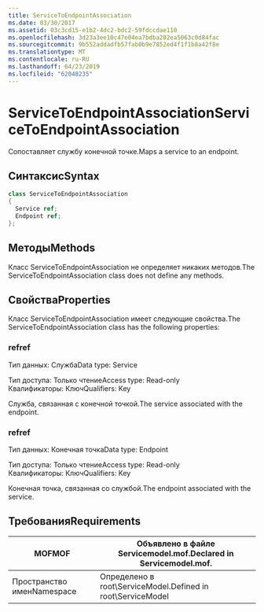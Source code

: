 ```yaml
---
title: ServiceToEndpointAssociation
ms.date: 03/30/2017
ms.assetid: 03c3cd15-e1b2-4dc2-bdc2-59fdccdae110
ms.openlocfilehash: 3d23a3ee10c47e04ea7bdba202ea5063c0d84fac
ms.sourcegitcommit: 9b552addadfb57fab0b9e7852ed4f1f1b8a42f8e
ms.translationtype: MT
ms.contentlocale: ru-RU
ms.lasthandoff: 04/23/2019
ms.locfileid: "62048235"
---
```

# <a name="servicetoendpointassociation"></a><span data-ttu-id="b7195-102">ServiceToEndpointAssociation</span><span class="sxs-lookup"><span data-stu-id="b7195-102">ServiceToEndpointAssociation</span></span>
<span data-ttu-id="b7195-103">Сопоставляет службу конечной точке.</span><span class="sxs-lookup"><span data-stu-id="b7195-103">Maps a service to an endpoint.</span></span>  
  
## <a name="syntax"></a><span data-ttu-id="b7195-104">Синтаксис</span><span class="sxs-lookup"><span data-stu-id="b7195-104">Syntax</span></span>  
  
```csharp
class ServiceToEndpointAssociation  
{  
  Service ref;  
  Endpoint ref;  
};  
```  
  
## <a name="methods"></a><span data-ttu-id="b7195-105">Методы</span><span class="sxs-lookup"><span data-stu-id="b7195-105">Methods</span></span>  
 <span data-ttu-id="b7195-106">Класс ServiceToEndpointAssociation не определяет никаких методов.</span><span class="sxs-lookup"><span data-stu-id="b7195-106">The ServiceToEndpointAssociation class does not define any methods.</span></span>  
  
## <a name="properties"></a><span data-ttu-id="b7195-107">Свойства</span><span class="sxs-lookup"><span data-stu-id="b7195-107">Properties</span></span>  
 <span data-ttu-id="b7195-108">Класс ServiceToEndpointAssociation имеет следующие свойства.</span><span class="sxs-lookup"><span data-stu-id="b7195-108">The ServiceToEndpointAssociation class has the following properties:</span></span>  
  
### <a name="ref"></a><span data-ttu-id="b7195-109">ref</span><span class="sxs-lookup"><span data-stu-id="b7195-109">ref</span></span>  
 <span data-ttu-id="b7195-110">Тип данных: Служба</span><span class="sxs-lookup"><span data-stu-id="b7195-110">Data type: Service</span></span>  
  
 <span data-ttu-id="b7195-111">Тип доступа: Только чтение</span><span class="sxs-lookup"><span data-stu-id="b7195-111">Access type: Read-only</span></span>  
<span data-ttu-id="b7195-112">Квалификаторы: Ключ</span><span class="sxs-lookup"><span data-stu-id="b7195-112">Qualifiers: Key</span></span>  
  
 <span data-ttu-id="b7195-113">Служба, связанная с конечной точкой.</span><span class="sxs-lookup"><span data-stu-id="b7195-113">The service associated with the endpoint.</span></span>  
  
### <a name="ref"></a><span data-ttu-id="b7195-114">ref</span><span class="sxs-lookup"><span data-stu-id="b7195-114">ref</span></span>  
 <span data-ttu-id="b7195-115">Тип данных: Конечная точка</span><span class="sxs-lookup"><span data-stu-id="b7195-115">Data type: Endpoint</span></span>  
  
 <span data-ttu-id="b7195-116">Тип доступа: Только чтение</span><span class="sxs-lookup"><span data-stu-id="b7195-116">Access type: Read-only</span></span>  
<span data-ttu-id="b7195-117">Квалификаторы: Ключ</span><span class="sxs-lookup"><span data-stu-id="b7195-117">Qualifiers: Key</span></span>  
  
 <span data-ttu-id="b7195-118">Конечная точка, связанная со службой.</span><span class="sxs-lookup"><span data-stu-id="b7195-118">The endpoint associated with the service.</span></span>  
  
## <a name="requirements"></a><span data-ttu-id="b7195-119">Требования</span><span class="sxs-lookup"><span data-stu-id="b7195-119">Requirements</span></span>  
  
|<span data-ttu-id="b7195-120">MOF</span><span class="sxs-lookup"><span data-stu-id="b7195-120">MOF</span></span>|<span data-ttu-id="b7195-121">Объявлено в файле Servicemodel.mof.</span><span class="sxs-lookup"><span data-stu-id="b7195-121">Declared in Servicemodel.mof.</span></span>|  
|---------|-----------------------------------|  
|<span data-ttu-id="b7195-122">Пространство имен</span><span class="sxs-lookup"><span data-stu-id="b7195-122">Namespace</span></span>|<span data-ttu-id="b7195-123">Определено в root\ServiceModel.</span><span class="sxs-lookup"><span data-stu-id="b7195-123">Defined in root\ServiceModel</span></span>|
